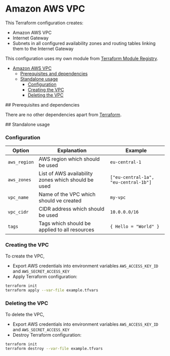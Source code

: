 # Amazon AWS VPC

This Terraform configuration creates:
* Amazon AWS VPC
* Internet Gateway
* Subnets in all configured availability zones and routing tables linking them to the Internet Gateway

This configuration uses my own module from [Terraform Module Registry](https://registry.terraform.io/modules/scholzj/vpc/aws/).

<!-- TOC -->

- [Amazon AWS VPC](#amazon-aws-vpc)
    - [Prerequisites and dependencies](#prerequisites-and-dependencies)
    - [Standalone usage](#standalone-usage)
        - [Configuration](#configuration)
        - [Creating the VPC](#creating-the-vpc)
        - [Deleting the VPC](#deleting-the-vpc)

<!-- /TOC -->

## Prerequisites and dependencies

There are no other dependencies apart from [Terraform](https://www.terraform.io).

## Standalone usage

### Configuration

| Option | Explanation | Example |
|--------|-------------|---------|
| `aws_region` | AWS region which should be used | `eu-central-1` |
| `aws_zones` | List of AWS availability zones which should be used | `["eu-central-1a", "eu-central-1b"]` |
| `vpc_name` | Name of the VPC which should ve created | `my-vpc` |
| `vpc_cidr` | CIDR address which should be used | `10.0.0.0/16` |
| `tags` | Tags which should be applied to all resources | `{ Hello = "World" }` |

### Creating the VPC

To create the VPC, 
* Export AWS credentials into environment variables `AWS_ACCESS_KEY_ID` and `AWS_SECRET_ACCESS_KEY`
* Apply Terraform configuration:
```bash
terraform init
terraform apply --var-file example.tfvars
```

### Deleting the VPC

To delete the VPC, 
* Export AWS credentials into environment variables `AWS_ACCESS_KEY_ID` and `AWS_SECRET_ACCESS_KEY`
* Destroy Terraform configuration:
```bash
terraform init
terraform destroy --var-file example.tfvars
```